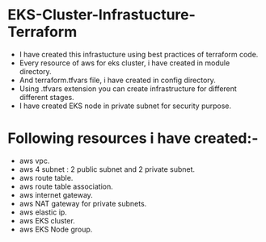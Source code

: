 # EKS-Cluster-Infrastucture-Terraform
- I have created this infrastucture using best practices of terraform code.
- Every resource of aws for eks cluster, i have created in module directory.
- And terraform.tfvars file, i have created in config directory.
- Using .tfvars extension you can create infrastructure for different different stages.
- I have created EKS node in private subnet for security purpose.
  
# Following resources i have created:-
- aws vpc.
- aws 4 subnet : 2 public subnet and 2 private subnet.
- aws route table.
- aws route table association.
- aws internet gateway.
- aws NAT gateway for private subnets.
- aws elastic ip.
- aws EKS cluster.
- aws EKS Node group.

